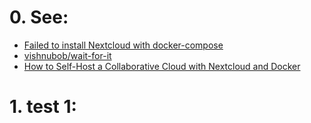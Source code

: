 # 0. See:
  - [Failed to install Nextcloud with docker-compose](https://help.nextcloud.com/t/failed-to-install-nextcloud-with-docker-compose/83681)
  - [vishnubob/wait-for-it](https://github.com/vishnubob/wait-for-it)
  - [How to Self-Host a Collaborative Cloud with Nextcloud and Docker](https://www.cloudsavvyit.com/12476/how-to-self-host-a-collaborative-cloud-with-nextcloud-and-docker/)


# 1. test 1:

